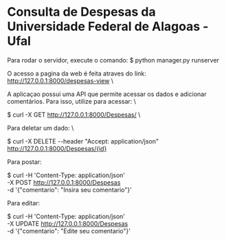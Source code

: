 # Consulta de Despesas da Universidade Federal de Alagoas - Ufal

Para rodar o servidor, execute o comando: 
$ python manager.py runserver

O acesso a pagina da web é feita atraves do link: http://127.0.0.1:8000/despesas-view \\

A aplicaçao possui uma API que permite acessar os dados e adicionar comentários.
Para isso, utilize para acessar: \\

$ curl -X GET http://127.0.0.1:8000/Despesas/ \\

Para deletar um dado: \\

$ curl -X DELETE --header "Accept: application/json" http://127.0.0.1:8000/Despesas/{id}

Para postar:

$ curl -H 'Content-Type: application/json' \
-X POST http://127.0.0.1:8000/Despesas \
-d '{"comentario": "Insira seu comentario"}'

Para editar:

$ curl -H 'Content-Type: application/json' \
-X UPDATE http://127.0.0.1:8000/Despesas \
-d '{"comentario": "Edite seu comentario"}'

